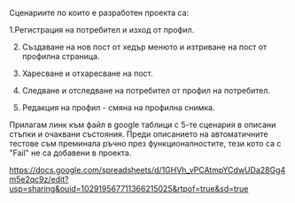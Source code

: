 Сценариите по които е разработен проекта са:
   
1.Регистрация на потребител и изход от профил.
 
2. Създаване на нов пост от хедър менюто и изтриване на пост от профилна страница.

3. Харесване и отхаресване на пост.

4. Следване и отследване на потребител от профил на потребител. 

5. Редакция на профил - смяна на профилна снимка. 

Прилагам линк към файл в google таблици с 5-те сценария в описани стъпки и очаквани състояния. Преди описанието на автоматичните тестове съм преминала ръчно през функционалностите, тези кото са с "Fail" не са добавени в проекта.


https://docs.google.com/spreadsheets/d/1GHVh_vPCAtmpYCdwUDa28Gg4m5e2qc9z/edit?usp=sharing&ouid=102919567711366215025&rtpof=true&sd=true
